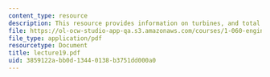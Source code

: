 ```yaml
---
content_type: resource
description: This resource provides information on turbines, and total energy conservation.
file: https://ol-ocw-studio-app-qa.s3.amazonaws.com/courses/1-060-engineering-mechanics-ii-spring-2006/3859122abb0d13440138b3751dd000a0_lecture19.pdf
file_type: application/pdf
resourcetype: Document
title: lecture19.pdf
uid: 3859122a-bb0d-1344-0138-b3751dd000a0
---
```

